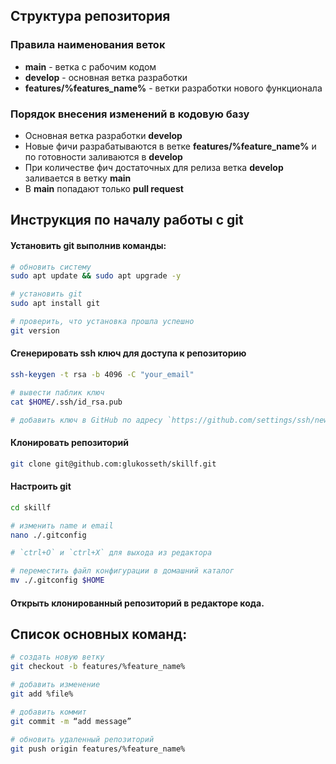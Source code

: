 ## Структура репозитория

### Правила наименования веток

- **main** - ветка с рабочим кодом
- **develop** - основная ветка разработки
- **features/%features_name%** - ветки разработки нового функционала


### Порядок внесения изменений в кодовую базу

- Основная ветка разработки **develop**
- Новые фичи разрабатываются в ветке **features/%feature_name%** и по готовности заливаются в **develop**
- При количестве фич достаточных для релиза ветка **develop** заливается в ветку **main**
- В **main** попадают только **pull request**


## Инструкция по началу работы с git

#### Установить git выполнив команды:
```Bash
# обновить систему
sudo apt update && sudo apt upgrade -y

# установить git
sudo apt install git

# проверить, что установка прошла успешно
git version
```

#### Сгенерировать ssh ключ  для доступа к репозиторию
```Bash
ssh-keygen -t rsa -b 4096 -C "your_email"

# вывести паблик ключ
cat $HOME/.ssh/id_rsa.pub

# добавить ключ в GitHub по адресу `https://github.com/settings/ssh/new`
```

#### Клонировать репозиторий
```Bash
git clone git@github.com:glukosseth/skillf.git
```

#### Настроить git
```Bash
cd skillf

# изменить name и email
nano ./.gitconfig

# `ctrl+O` и `ctrl+X` для выхода из редактора

# переместить файл конфигурации в домашний каталог
mv ./.gitconfig $HOME
```

#### Открыть клонированный репозиторий в редакторе кода.


## Список основных команд:

```Bash
# создать новую ветку
git checkout -b features/%feature_name%

# добавить изменение
git add %file%

# добавить коммит
git commit -m “add message”

# обновить удаленный репозиторий
git push origin features/%feature_name%
```

